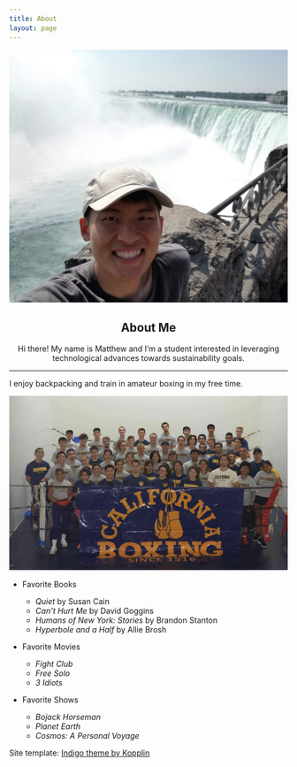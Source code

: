 ```yaml
---
title: About
layout: page
---
```


<!-- ![Profile Image]({{ site.url }}/{{ site.picture }}) -->

<img src="/assets/images/about-pic.jpg" alt="Matthew Dong Picture" style='height="5" width="5"'>

<center> <h2> About Me </h2> </center>

<center>  Hi there!  My name is Matthew and I’m a student interested in leveraging technological advances towards sustainability goals.  </center>

---

I enjoy backpacking and train in amateur boxing in my free time. 

<!-- I train with Cal Boxing in my free time. and am a proponent of simplicity in daily life.  and would like to own a Bernese Mountain Dog. -->

<img src="/assets/images/cal-boxing.jpg" alt="Cal Boxing" class='bigger-image'>

- Favorite Books
	- _Quiet_ by Susan Cain 
	- _Can't Hurt Me_ by David Goggins 
	- _Humans of New York: Stories_ by Brandon Stanton
	- _Hyperbole and a Half_ by Allie Brosh

- Favorite Movies
	- _Fight Club_ 
	- _Free Solo_ 
	- _3 Idiots_ 

- Favorite Shows
	- _Bojack Horseman_  
	- _Planet Earth_	
	- _Cosmos: A Personal Voyage_ 

<p class="extra">
	Site template: 
    <a class="link" href="https://github.com/sergiokopplin/indigo" target="_blank">Indigo theme by Kopplin</a>
</p>

<!-- ### Inspirational Figures
1. Susan Cain 
1. Cal Newport 
1. David Goggins 
1. David Attenborough  -->
